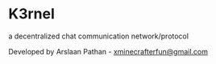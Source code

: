 # K3rnel
a decentralized chat communication network/protocol

Developed by Arslaan Pathan - xminecrafterfun@gmail.com